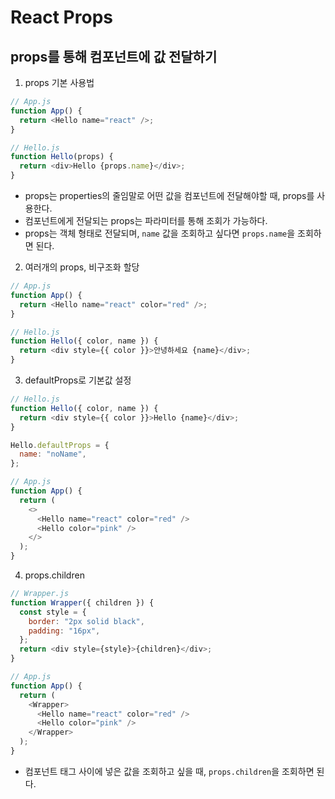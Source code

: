 # React Props

## props를 통해 컴포넌트에 값 전달하기

1. props 기본 사용법

```js
// App.js
function App() {
  return <Hello name="react" />;
}

// Hello.js
function Hello(props) {
  return <div>Hello {props.name}</div>;
}
```

- props는 properties의 줄임말로 어떤 값을 컴포넌트에 전달해야할 때, props를 사용한다.
- 컴포넌트에게 전달되는 props는 파라미터를 통해 조회가 가능하다.
- props는 객체 형태로 전달되며, `name` 값을 조회하고 싶다면 `props.name`을 조회하면 된다.

2. 여러개의 props, 비구조화 할당

```js
// App.js
function App() {
  return <Hello name="react" color="red" />;
}

// Hello.js
function Hello({ color, name }) {
  return <div style={{ color }}>안녕하세요 {name}</div>;
}
```

3. defaultProps로 기본값 설정

```js
// Hello.js
function Hello({ color, name }) {
  return <div style={{ color }}>Hello {name}</div>;
}

Hello.defaultProps = {
  name: "noName",
};

// App.js
function App() {
  return (
    <>
      <Hello name="react" color="red" />
      <Hello color="pink" />
    </>
  );
}
```

4. props.children

```js
// Wrapper.js
function Wrapper({ children }) {
  const style = {
    border: "2px solid black",
    padding: "16px",
  };
  return <div style={style}>{children}</div>;
}

// App.js
function App() {
  return (
    <Wrapper>
      <Hello name="react" color="red" />
      <Hello color="pink" />
    </Wrapper>
  );
}
```

- 컴포넌트 태그 사이에 넣은 값을 조회하고 싶을 때, `props.children`을 조회하면 된다.
